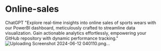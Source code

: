 # Online-sales
 ChatGPT "Explore real-time insights into online sales of sports wears with our PowerBI dashboard, meticulously crafted to streamline data visualization. Gain actionable analytics effortlessly, empowering your GitHub repository with dynamic performance tracking."
![Uploading Screenshot 2024-06-12 040110.png…]()
